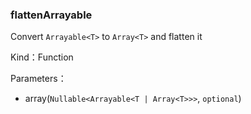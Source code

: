 
### flattenArrayable


Convert `Arrayable<T>` to `Array<T>` and flatten it


Kind：Function


Parameters：

- array(`Nullable<Arrayable<T | Array<T>>>`, `optional`) 

